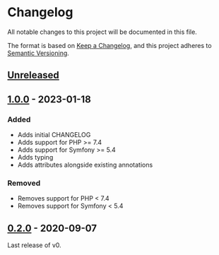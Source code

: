 # Changelog

All notable changes to this project will be documented in this file.

The format is based on [Keep a Changelog](https://keepachangelog.com/en/1.0.0/),
and this project adheres to [Semantic Versioning](https://semver.org/spec/v2.0.0.html).

## [Unreleased]

## [1.0.0] - 2023-01-18

### Added

- Adds initial CHANGELOG
- Adds support for PHP >= 7.4
- Adds support for Symfony >= 5.4
- Adds typing
- Adds attributes alongside existing annotations

### Removed

- Removes support for PHP < 7.4
- Removes support for Symfony < 5.4

## [0.2.0] - 2020-09-07

Last release of v0.

[Unreleased]: https://github.com/umanit/content-publication-bundle/compare/1.0.0...HEAD

[1.0.0]: https://github.com/umanit/content-publication-bundle/compare/0.2...1.0.0

[0.2.0]: https://github.com/umanit/content-publication-bundle/releases/tag/0.2
